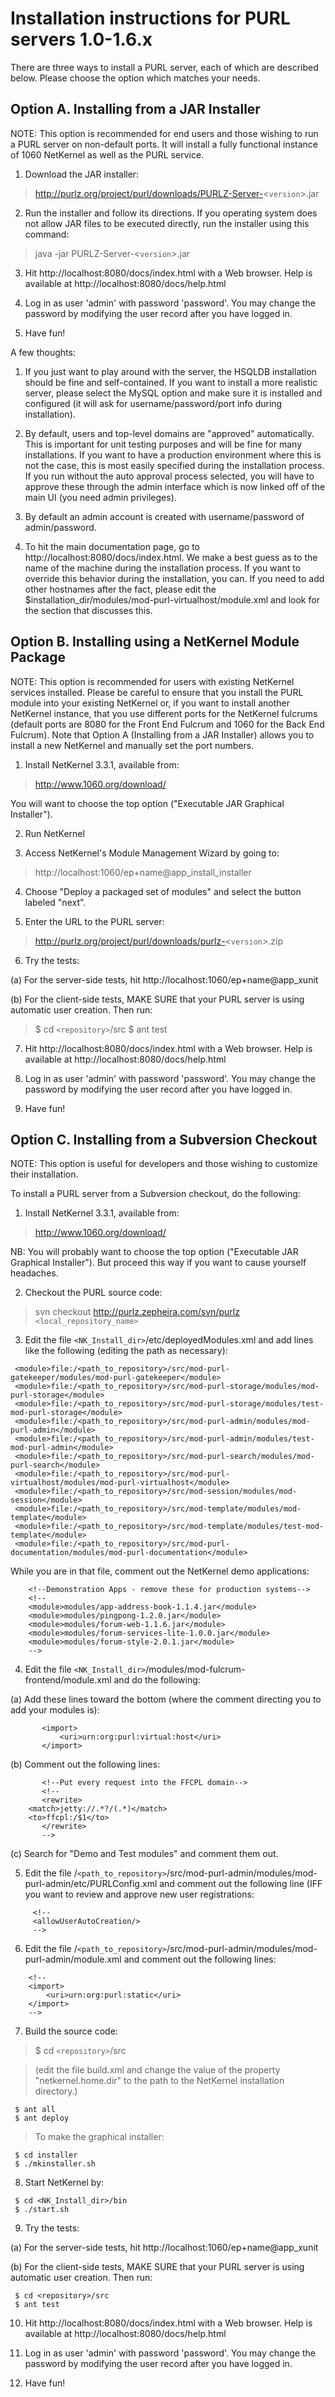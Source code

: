 # Installation instructions for PURL servers 1.0-1.6.x #

There are three ways to install a PURL server, each of which are
described below.  Please choose the option which matches your needs.


## Option A.  Installing from a JAR Installer ##

NOTE: This option is recommended for end users and those wishing to
run a PURL server on non-default ports.  It will install a fully
functional instance of 1060 NetKernel as well as the PURL service.

1)  Download the JAR installer:

> http://purlz.org/project/purl/downloads/PURLZ-Server-<`version`>.jar

2) Run the installer and follow its directions.  If you operating
system does not allow JAR files to be executed directly, run the
installer using this command:

> java -jar PURLZ-Server-<`version`>.jar


3) Hit http://localhost:8080/docs/index.html with a Web browser. Help
is available at http://localhost:8080/docs/help.html

4) Log in as user 'admin' with password 'password'.  You may change the
password by modifying the user record after you have logged in.

5) Have fun!

A few thoughts:

1) If you just want to play around with the server, the HSQLDB
installation should be fine and self-contained. If you want to install a
more realistic server, please select the MySQL option and make sure it
is installed and configured (it will ask for username/password/port info
during installation).

2) By default, users and top-level domains are "approved" automatically.
This is important for unit testing purposes and will be fine for many
installations. If you want to have a production environment where this
is not the case, this is most easily specified during the installation
process. If you run without the auto approval process selected, you will
have to approve these through the admin interface which is now linked
off of the main UI (you need admin privileges).

3) By default an admin account is created with username/password of
admin/password.

4) To hit the main documentation page, go to
http://localhost:8080/docs/index.html. We make a best guess as to the
name of the machine during the installation process. If you want to
override this behavior during the installation, you can. If you need to
add other hostnames after the fact, please edit the
$installation\_dir/modules/mod-purl-virtualhost/module.xml and look for
the section that discusses this.


## Option B.  Installing using a NetKernel Module Package ##

NOTE: This option is recommended for users with existing NetKernel
services installed.  Please be careful to ensure that you install the
PURL module into your existing NetKernel or, if you want to install
another NetKernel instance, that you use different ports for the
NetKernel fulcrums (default ports are 8080 for the Front End Fulcrum
and 1060 for the Back End Fulcrum).  Note that Option A (Installing
from a JAR Installer) allows you to install a new NetKernel and
manually set the port numbers.

1) Install NetKernel 3.3.1, available from:

> http://www.1060.org/download/

You will want to choose the top option ("Executable JAR Graphical
Installer").

2) Run NetKernel

3) Access NetKernel's Module Management Wizard by going to:

> http://localhost:1060/ep+name@app_install_installer

4) Choose "Deploy a packaged set of modules" and select the button
labeled "next".

5) Enter the URL to the PURL server:

> http://purlz.org/project/purl/downloads/purlz-<`version`>.zip

6) Try the tests:

(a) For the server-side tests, hit http://localhost:1060/ep+name@app_xunit

(b) For the client-side tests, MAKE SURE that your PURL server is using
automatic user creation.  Then run:

> $ cd `<repository>`/src
> $ ant test

7) Hit http://localhost:8080/docs/index.html with a Web browser. Help
is available at http://localhost:8080/docs/help.html

8) Log in as user 'admin' with password 'password'.  You may change the
password by modifying the user record after you have logged in.

9) Have fun!


## Option C.  Installing from a Subversion Checkout ##

NOTE: This option is useful for developers and those wishing to
customize their installation.

To install a PURL server from a Subversion checkout, do the following:

1) Install NetKernel 3.3.1, available from:

> http://www.1060.org/download/

NB: You will probably want to choose the top option ("Executable JAR
Graphical Installer").  But proceed this way if you want to cause
yourself headaches.

2) Checkout the PURL source code:

> svn checkout http://purlz.zepheira.com/svn/purlz `<local_repository_name>`

3) Edit the file `<NK_Install_dir>`/etc/deployedModules.xml and add
lines like the following (editing the path as necessary):

```
 <module>file:/<path_to_repository>/src/mod-purl-gatekeeper/modules/mod-purl-gatekeeper</module>
 <module>file:/<path_to_repository>/src/mod-purl-storage/modules/mod-purl-storage</module>
 <module>file:/<path_to_repository>/src/mod-purl-storage/modules/test-mod-purl-storage</module>
 <module>file:/<path_to_repository>/src/mod-purl-admin/modules/mod-purl-admin</module>
 <module>file:/<path_to_repository>/src/mod-purl-admin/modules/test-mod-purl-admin</module>	
 <module>file:/<path_to_repository>/src/mod-purl-search/modules/mod-purl-search</module>
 <module>file:/<path_to_repository>/src/mod-purl-virtualhost/modules/mod-purl-virtualhost</module>
 <module>file:/<path_to_repository>/src/mod-session/modules/mod-session</module>
 <module>file:/<path_to_repository>/src/mod-template/modules/mod-template</module>
 <module>file:/<path_to_repository>/src/mod-template/modules/test-mod-template</module>
 <module>file:/<path_to_repository>/src/mod-purl-documentation/modules/mod-purl-documentation</module>  
```

While you are in that file, comment out the NetKernel demo applications:

```
  	<!--Demonstration Apps - remove these for production systems-->
	<!--
	<module>modules/app-address-book-1.1.4.jar</module>
	<module>modules/pingpong-1.2.0.jar</module>
	<module>modules/forum-web-1.1.6.jar</module>
	<module>modules/forum-services-lite-1.0.0.jar</module>
	<module>modules/forum-style-2.0.1.jar</module>
	-->
```

4) Edit the file `<NK_Install_dir>`/modules/mod-fulcrum-frontend/module.xml
and do the following:

(a) Add these lines toward the bottom (where the comment directing you
to add your modules is):

```
       <import>
           <uri>urn:org:purl:virtual:host</uri>
       </import>
```

(b) Comment out the following lines:

```
       <!--Put every request into the FFCPL domain-->
       <!--
       <rewrite>
	<match>jetty://.*?/(.*)</match>
	<to>ffcpl:/$1</to>
       </rewrite>
       -->
```

(c) Search for "Demo and Test modules" and comment them out.

5) Edit the file
/`<path_to_repository>`/src/mod-purl-admin/modules/mod-purl-admin/etc/PURLConfig.xml
and comment out the following line (IFF you want to review and approve
new user registrations:

```
     <!--
     <allowUserAutoCreation/>
     -->
```

6) Edit the file
/`<path_to_repository>`/src/mod-purl-admin/modules/mod-purl-admin/module.xml
and comment out the following lines:

```
	<!--
	<import>
		<uri>urn:org:purl:static</uri>
	</import>
	-->
```

7) Build the source code:

> $ cd `<repository>`/src

> (edit the file build.xml and change the value of the property
> "netkernel.home.dir" to the path to the NetKernel installation
> directory.)

```
 $ ant all
 $ ant deploy
```

> To make the graphical installer:

```
 $ cd installer
 $ ./mkinstaller.sh
```

8) Start NetKernel by:

```
 $ cd <NK_Install_dir>/bin
 $ ./start.sh
```

9) Try the tests:

(a) For the server-side tests, hit http://localhost:1060/ep+name@app_xunit

(b) For the client-side tests, MAKE SURE that your PURL server is using
automatic user creation.  Then run:

```
 $ cd <repository>/src
 $ ant test
```

10) Hit http://localhost:8080/docs/index.html with a Web browser. Help
is available at http://localhost:8080/docs/help.html

11) Log in as user 'admin' with password 'password'.  You may change the
password by modifying the user record after you have logged in.

12) Have fun!